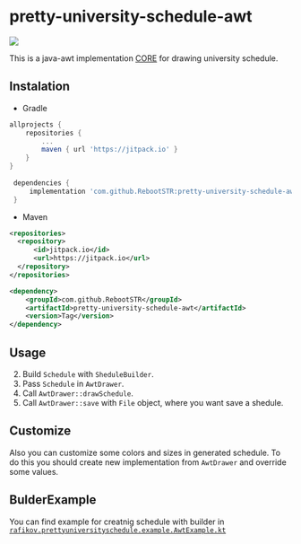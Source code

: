 # pretty-university-schedule-awt

[![](https://jitpack.io/v/RebootSTR/pretty-university-schedule-awt.svg)](https://jitpack.io/#RebootSTR/pretty-university-schedule-awt)

This is a java-awt implementation [CORE](https://github.com/RebootSTR/pretty-university-schedule-core) for drawing university schedule.

## Instalation

+ Gradle
```gradle
allprojects {
	repositories {
		...
		maven { url 'https://jitpack.io' }
	}
}
  
 dependencies {
	 implementation 'com.github.RebootSTR:pretty-university-schedule-awt:Tag'
 }
```
+ Maven
```xml
<repositories>
  <repository>
      <id>jitpack.io</id>
      <url>https://jitpack.io</url>
  </repository>
</repositories>

<dependency>
    <groupId>com.github.RebootSTR</groupId>
    <artifactId>pretty-university-schedule-awt</artifactId>
    <version>Tag</version>
</dependency>
```

## Usage
2. Build `Schedule` with `SheduleBuilder`.
3. Pass `Schedule` in `AwtDrawer`.
4. Call `AwtDrawer::drawSchedule`.
5. Call `AwtDrawer::save` with `File` object, where you want save a shedule.

## Customize
Also you can customize some colors and sizes in generated schedule. To do this you should create new implementation from `AwtDrawer` and override some values. 

## BulderExample
You can find example for creatnig schedule with builder in [`rafikov.prettyuniversityschedule.example.AwtExample.kt`](https://github.com/RebootSTR/pretty-university-schedule-awt/blob/master/src/main/kotlin/rafikov/prettyuniversityschedule/example/AwtExample.kt)
